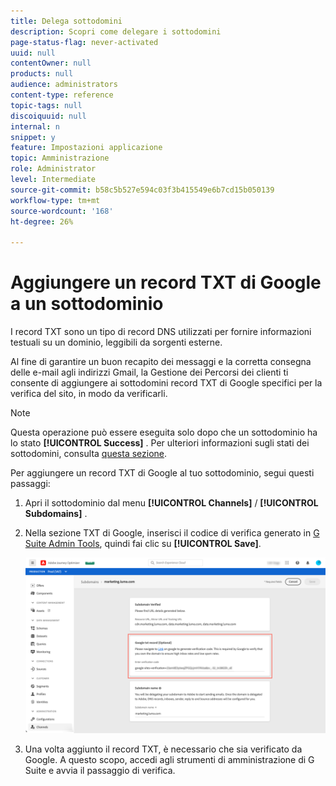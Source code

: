 ```yaml
---
title: Delega sottodomini
description: Scopri come delegare i sottodomini
page-status-flag: never-activated
uuid: null
contentOwner: null
products: null
audience: administrators
content-type: reference
topic-tags: null
discoiquuid: null
internal: n
snippet: y
feature: Impostazioni applicazione
topic: Amministrazione
role: Administrator
level: Intermediate
source-git-commit: b58c5b527e594c03f3b415549e6b7cd15b050139
workflow-type: tm+mt
source-wordcount: '168'
ht-degree: 26%

---
```



# Aggiungere un record TXT di Google a un sottodominio

I record TXT sono un tipo di record DNS utilizzati per fornire informazioni testuali su un dominio, leggibili da sorgenti esterne.

Al fine di garantire un buon recapito dei messaggi e la corretta consegna delle e-mail agli indirizzi Gmail, la Gestione dei Percorsi dei clienti ti consente di aggiungere ai sottodomini record TXT di Google specifici per la verifica del sito, in modo da verificarli.

>[!NOTE]
>
> Questa operazione può essere eseguita solo dopo che un sottodominio ha lo stato **[!UICONTROL Success]** . Per ulteriori informazioni sugli stati dei sottodomini, consulta [questa sezione](access-subdomains.md).

Per aggiungere un record TXT di Google al tuo sottodominio, segui questi passaggi:

1. Apri il sottodominio dal menu **[!UICONTROL Channels]** / **[!UICONTROL Subdomains]** .

1. Nella sezione TXT di Google, inserisci il codice di verifica generato in [G Suite Admin Tools](https://support.google.com/a/answer/183895?hl=it), quindi fai clic su **[!UICONTROL Save]**.

   ![](../assets/subdomain-google-txt.png)

1. Una volta aggiunto il record TXT, è necessario che sia verificato da Google. A questo scopo, accedi agli strumenti di amministrazione di G Suite e avvia il passaggio di verifica.
